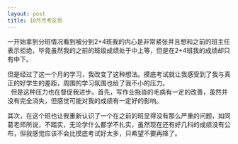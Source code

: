```yaml
---
layout: post
title: 10月月考反思
---
```

  一开始拿到分班情况看到被分到2+4班我的内心是非常紧张并且想和之前的班主任表示拒绝，毕竟虽然我的之前的班级成绩处于中上等，但是在2+4班我的成绩却只有中下。  
  
  但是经过了这一个月的学习，我改变了这种想法。摸底考试就让我感受到了我与真正的好学生的差距，周围的学习氛围也给了我不小的压力。  
  
  但是这种压力也在督促我进步。首先，写作业拖沓的毛病有一定的改善，虽然并没有完全消失，但感觉可能对我的成绩有一定好的影响。  
  
  其次，在这个班也让我重新认识了一个在之前的班显得没有那么严重的问题，如同葛老师所说，不踏实，无论学什么都学不扎实，虽然现在还有好几科的成绩没有公布，但我感觉应该不会比摸底考试好太多，只希望不要再降了。
